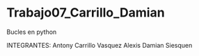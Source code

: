 # Trabajo07_Carrillo_Damian
Bucles en python

INTEGRANTES:
Antony Carrillo Vasquez
Alexis Damian Siesquen
